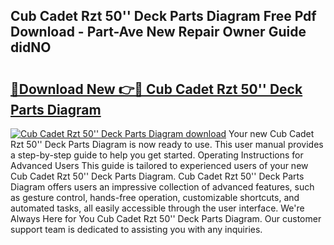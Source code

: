 ## Cub Cadet Rzt 50'' Deck Parts Diagram Free Pdf Download - Part-Ave New Repair Owner Guide didNO

# <h2><a href="http://dfjjia.blite.top/?on=Cub+Cadet+Rzt+50%27%27+Deck+Parts+Diagram">🔗Download New 👉🔴 Cub Cadet Rzt 50'' Deck Parts Diagram</a></h2>

[![Cub Cadet Rzt 50'' Deck Parts Diagram download](https://i.imgur.com/lujVjoI.png)](http://dfjjia.blite.top/?on=Cub+Cadet+Rzt+50%27%27+Deck+Parts+Diagram)
Your new Cub Cadet Rzt 50'' Deck Parts Diagram is now ready to use. This user manual provides a step-by-step guide to help you get started. Operating Instructions for Advanced Users This guide is tailored to experienced users of your new Cub Cadet Rzt 50'' Deck Parts Diagram. Cub Cadet Rzt 50'' Deck Parts Diagram offers users an impressive collection of advanced features, such as gesture control, hands-free operation, customizable shortcuts, and automated tasks, all easily accessible through the user interface. We're Always Here for You Cub Cadet Rzt 50'' Deck Parts Diagram. Our customer support team is dedicated to assisting you with any inquiries.
